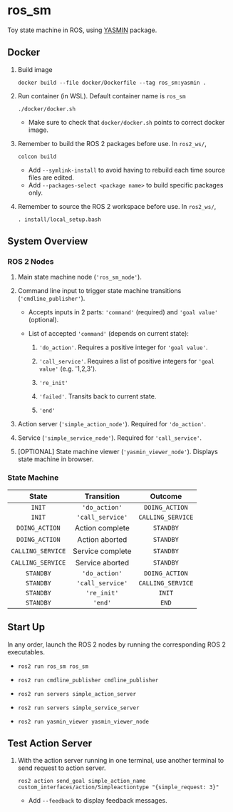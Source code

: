 # ros_sm
 Toy state machine in ROS, using [YASMIN](https://github.com/uleroboticsgroup/yasmin) package.


## Docker

1. Build image

    ```
    docker build --file docker/Dockerfile --tag ros_sm:yasmin .
    ```

1. Run container (in WSL). Default container name is `ros_sm`

    ```
    ./docker/docker.sh
    ```

    - Make sure to check that `docker/docker.sh` points to correct docker image. 

1. Remember to build the ROS 2 packages before use. In `ros2_ws/`,

    ```
    colcon build
    ```

    - Add `--symlink-install` to avoid having to rebuild each time source files are edited. 
    - Add `--packages-select <package name>` to build specific packages only. 

1. Remember to source the ROS 2 workspace before use. In `ros2_ws/`, 
    
    ```
    . install/local_setup.bash
    ```


## System Overview

### ROS 2 Nodes

1. Main state machine node (`'ros_sm_node'`). 

1. Command line input to trigger state machine transitions (`'cmdline_publisher'`). 

    - Accepts inputs in 2 parts: `'command'` (required) and `'goal value'` (optional).

    - List of accepted `'command'` (depends on current state):

        1. `'do_action'`. Requires a positive integer for `'goal value'`.

        1. `'call_service'`. Requires a list of positive integers for `'goal value'` (e.g. '1,2,3').

        1. `'re_init'`

        1. `'failed'`. Transits back to current state. 

        1. `'end'`

1. Action server (`'simple_action_node'`). Required for `'do_action'`.

1. Service (`'simple_service_node'`). Required for `'call_service'`. 

1. [OPTIONAL] State machine viewer (`'yasmin_viewer_node'`). Displays state machine in browser. 


### State Machine

| State | Transition | Outcome |
| :---: | :---: | :---: |
| `INIT` | `'do_action'` | `DOING_ACTION` |
| `INIT` | `'call_service'` | `CALLING_SERVICE` |
| `DOING_ACTION` | Action complete | `STANDBY` |
| `DOING_ACTION` | Action aborted | `STANDBY` |
| `CALLING_SERVICE` | Service complete | `STANDBY` |
| `CALLING_SERVICE` | Service aborted | `STANDBY` |
| `STANDBY` | `'do_action'` | `DOING_ACTION` |
| `STANDBY` | `'call_service'` | `CALLING_SERVICE` |
| `STANDBY` | `'re_init'` | `INIT` |
| `STANDBY` | `'end'` | `END` |


## Start Up

In any order, launch the ROS 2 nodes by running the corresponding ROS 2 executables. 

-   ```
    ros2 run ros_sm ros_sm
    ```

-   ```
    ros2 run cmdline_publisher cmdline_publisher
    ```

-   ```
    ros2 run servers simple_action_server
    ```

-   ```
    ros2 run servers simple_service_server
    ```

-   ```
    ros2 run yasmin_viewer yasmin_viewer_node
    ```


## Test Action Server

1. With the action server running in one terminal, use another terminal to send request to action server.

    ```
    ros2 action send_goal simple_action_name custom_interfaces/action/Simpleactiontype "{simple_request: 3}"
    ```

    - Add `--feedback` to display feedback messages.
